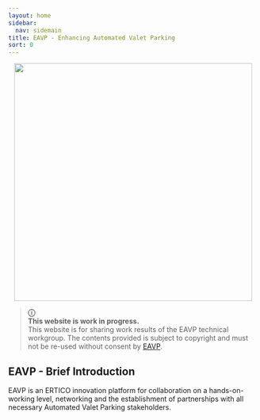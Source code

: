 ```yaml
---
layout: home 
sidebar:
  nav: sidemain
title: EAVP - Enhancing Automated Valet Parking 
sort: 0
---
```

<p align="center">
    <img src="https://eavp.eu/wp-content/uploads/2024/12/Untitled-design-2024-12-04T105820.680.png" width="480px">
</p>


> **&#9432;**  
> **This website is work in progress.**  
> This website is for sharing work results of the EAVP technical workgroup. The contents provided is subject to copyright and must not be re-used without consent by [EAVP](https://eavp.eu). 

## EAVP - Brief Introduction 

EAVP is an ERTICO innovation platform for collaboration on a hands-on-working level, networking and the establishment of partnerships with all necessary Automated Valet Parking stakeholders.








